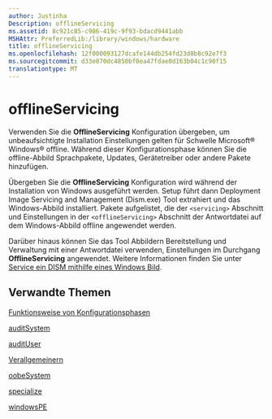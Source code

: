 ```yaml
---
author: Justinha
Description: offlineServicing
ms.assetid: 8c921c85-c986-419c-9f93-bdacd9441abb
MSHAttr: PreferredLib:/library/windows/hardware
title: offlineServicing
ms.openlocfilehash: 12f000093127dcafe144db254fd23d8b8c92e7f3
ms.sourcegitcommit: d33e870dc4850bf0ea47fdae0d163b04c1c90f15
translationtype: MT
---
```

# <a name="offlineservicing"></a>offlineServicing


Verwenden Sie die **OfflineServicing** Konfiguration übergeben, um unbeaufsichtigte Installation Einstellungen gelten für Schwelle Microsoft® Windows® offline. Während dieser Konfigurationsphase können Sie die offline-Abbild Sprachpakete, Updates, Gerätetreiber oder andere Pakete hinzufügen.

Übergeben Sie die **OfflineServicing** Konfiguration wird während der Installation von Windows ausgeführt werden. Setup führt dann Deployment Image Servicing and Management (Dism.exe) Tool extrahiert und das Windows-Abbild installiert. Pakete aufgelistet, die der `<servicing>` Abschnitt und Einstellungen in der `<offlineServicing>` Abschnitt der Antwortdatei auf dem Windows-Abbild offline angewendet werden.

Darüber hinaus können Sie das Tool Abbildern Bereitstellung und Verwaltung mit einer Antwortdatei verwenden, Einstellungen im Durchgang **OfflineServicing** angewendet. Weitere Informationen finden Sie unter [Service ein DISM mithilfe eines Windows Bild](service-a-windows-image-using-dism.md).

## <a name="span-idrelatedtopicsspanrelated-topics"></a><span id="related_topics"></span>Verwandte Themen


[Funktionsweise von Konfigurationsphasen](how-configuration-passes-work.md)

[auditSystem](auditsystem.md)

[auditUser](audituser.md)

[Verallgemeinern](generalize.md)

[oobeSystem](oobesystem.md)

[specialize](specialize.md)

[windowsPE](windowspe.md)

 

 






